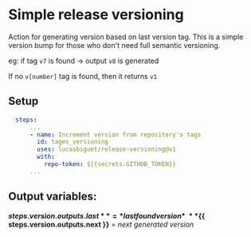 # Simple release versioning

Action for generating version based on last version tag. This is a simple version bump for those who don't need full semantic versioning.

eg: if tag `v7` is found -> output `v8` is generated

If no `v[number]` tag is found, then it returns `v1`

## Setup

```yaml
  steps:
      ...
      - name: Increment version from repository's tags
        id: tages_versioning
        uses: lucasbiguet/release-versioning@v1
        with:
          repo-token: ${{secrets.GITHUB_TOKEN}}
      ...
```

## Output variables:

**${{ steps.version.outputs.last }}** = *last found version* \
**${{ steps.version.outputs.next }}** = *next generated version*
